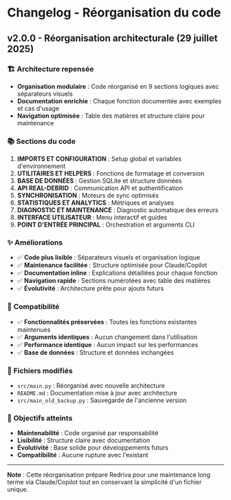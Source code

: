 # Changelog - Réorganisation du code

## v2.0.0 - Réorganisation architecturale (29 juillet 2025)

### 🏗️ **Architecture repensée**
- **Organisation modulaire** : Code réorganisé en 9 sections logiques avec séparateurs visuels
- **Documentation enrichie** : Chaque fonction documentée avec exemples et cas d'usage
- **Navigation optimisée** : Table des matières et structure claire pour maintenance

### 📚 **Sections du code**
1. **IMPORTS ET CONFIGURATION** : Setup global et variables d'environnement
2. **UTILITAIRES ET HELPERS** : Fonctions de formatage et conversion
3. **BASE DE DONNÉES** : Gestion SQLite et structure données
4. **API REAL-DEBRID** : Communication API et authentification
5. **SYNCHRONISATION** : Moteurs de sync optimisés
6. **STATISTIQUES ET ANALYTICS** : Métriques et analyses
7. **DIAGNOSTIC ET MAINTENANCE** : Diagnostic automatique des erreurs
8. **INTERFACE UTILISATEUR** : Menu interactif et guides
9. **POINT D'ENTRÉE PRINCIPAL** : Orchestration et arguments CLI

### ✨ **Améliorations**
- ✅ **Code plus lisible** : Séparateurs visuels et organisation logique
- ✅ **Maintenance facilitée** : Structure optimisée pour Claude/Copilot
- ✅ **Documentation inline** : Explications détaillées pour chaque fonction
- ✅ **Navigation rapide** : Sections numérotées avec table des matières
- ✅ **Évolutivité** : Architecture prête pour ajouts futurs

### 🔧 **Compatibilité**
- ✅ **Fonctionnalités préservées** : Toutes les fonctions existantes maintenues
- ✅ **Arguments identiques** : Aucun changement dans l'utilisation
- ✅ **Performance identique** : Aucun impact sur les performances
- ✅ **Base de données** : Structure et données inchangées

### 📁 **Fichiers modifiés**
- `src/main.py` : Réorganisé avec nouvelle architecture
- `README.md` : Documentation mise à jour avec architecture
- `src/main_old_backup.py` : Sauvegarde de l'ancienne version

### 🎯 **Objectifs atteints**
- **Maintenabilité** : Code organisé par responsabilité
- **Lisibilité** : Structure claire avec documentation
- **Évolutivité** : Base solide pour développements futurs
- **Compatibilité** : Aucune rupture avec l'existant

---

**Note** : Cette réorganisation prépare Redriva pour une maintenance long terme via Claude/Copilot tout en conservant la simplicité d'un fichier unique.
